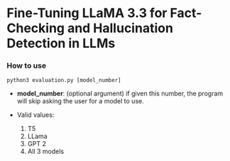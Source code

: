 # Fine-Tuning LLaMA 3.3 for Fact-Checking and Hallucination Detection in LLMs

### How to use

```cli
python3 evaluation.py [model_number]
```

- **model_number**: (optional argument) if given this number, the program will skip asking the user for a model to use.

- Valid values:
  1. T5
  2. LLama
  3. GPT 2
  4. All 3 models
